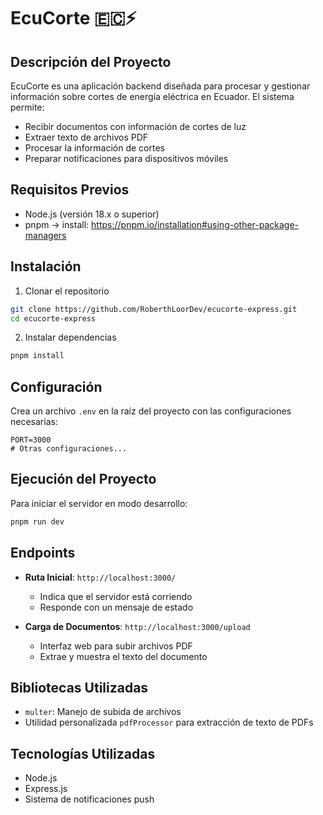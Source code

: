 # EcuCorte 🇪🇨⚡

## Descripción del Proyecto

EcuCorte es una aplicación backend diseñada para procesar y gestionar información sobre cortes de energía eléctrica en Ecuador. El sistema permite:

-    Recibir documentos con información de cortes de luz
-    Extraer texto de archivos PDF
-    Procesar la información de cortes
-    Preparar notificaciones para dispositivos móviles

## Requisitos Previos

-    Node.js (versión 18.x o superior)
-    pnpm -> install: https://pnpm.io/installation#using-other-package-managers

## Instalación

1. Clonar el repositorio

```bash
git clone https://github.com/RoberthLoorDev/ecucorte-express.git
cd ecucorte-express
```

2. Instalar dependencias

```bash
pnpm install
```

## Configuración

Crea un archivo `.env` en la raíz del proyecto con las configuraciones necesarias:

```env
PORT=3000
# Otras configuraciones...
```

## Ejecución del Proyecto

Para iniciar el servidor en modo desarrollo:

```bash
pnpm run dev
```

## Endpoints

-    **Ruta Inicial**: `http://localhost:3000/`

     -    Indica que el servidor está corriendo
     -    Responde con un mensaje de estado

-    **Carga de Documentos**: `http://localhost:3000/upload`
     -    Interfaz web para subir archivos PDF
     -    Extrae y muestra el texto del documento

## Bibliotecas Utilizadas

-    `multer`: Manejo de subida de archivos
-    Utilidad personalizada `pdfProcessor` para extracción de texto de PDFs

## Tecnologías Utilizadas

-    Node.js
-    Express.js
-    Sistema de notificaciones push
